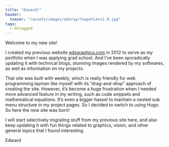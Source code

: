 ```yaml
---
title: "Onward!"
header:
  teaser: "/assets/images/edxray/TeapotLens1.0.jpg"
tags:
  - Untagged
---
```


Welcome to my new site!

I created my previous website [edxgraphics.com](http://www.edxgraphics.com/) in 2012 to serve as my portfolio when I was applying grad school. And I’ve been sporadically updating it with technical blogs, stunning images rendered by my softwares, as well as information on my projects.

That site was built with weebly, which is really friendly for web programming layman like myself with its “drag-and-drop” approach of creating the site. However, it’s become a huge frustration when I needed more advanced feature in my writing, such as code snippets and mathematical equations. It’s even a bigger hassel to maintain a nested sub menu structure in my project pages. So I decided to switch to using Hugo. So here the new site was born!

I will start selectively migrating stuff from my previous site here, and also keep updating it with fun things related to graphics, vision, and other general topics that I found interesting.

Edward